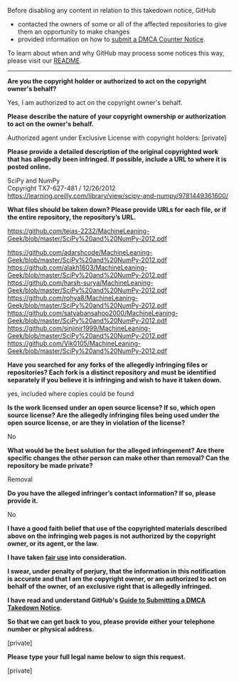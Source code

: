 Before disabling any content in relation to this takedown notice, GitHub
- contacted the owners of some or all of the affected repositories to give them an opportunity to make changes
- provided information on how to [submit a DMCA Counter Notice](https://docs.github.com/en/articles/guide-to-submitting-a-dmca-counter-notice).

To learn about when and why GitHub may process some notices this way, please visit our [README](https://github.com/github/dmca/blob/master/README.md).

---

**Are you the copyright holder or authorized to act on the copyright owner's behalf?**

Yes, I am authorized to act on the copyright owner's behalf.

**Please describe the nature of your copyright ownership or authorization to act on the owner's behalf.**

Authorized agent under Exclusive License with copyright holders: [private]

**Please provide a detailed description of the original copyrighted work that has allegedly been infringed. If possible, include a URL to where it is posted online.**

SciPy and NumPy  
Copyright TX7-627-481 / 12/26/2012  
https://learning.oreilly.com/library/view/scipy-and-numpy/9781449361600/

**What files should be taken down? Please provide URLs for each file, or if the entire repository, the repository’s URL.**

https://github.com/tejas-2232/MachineLeaning-Geek/blob/master/SciPy%20and%20NumPy-2012.pdf  

https://github.com/adarshcode/MachineLeaning-Geek/blob/master/SciPy%20and%20NumPy-2012.pdf  
https://github.com/alakh1603/MachineLeaning-Geek/blob/master/SciPy%20and%20NumPy-2012.pdf  
https://github.com/harsh-surya/MachineLeaning-Geek/blob/master/SciPy%20and%20NumPy-2012.pdf  
https://github.com/rohya8/MachineLeaning-Geek/blob/master/SciPy%20and%20NumPy-2012.pdf  
https://github.com/satyabansahoo2000/MachineLeaning-Geek/blob/master/SciPy%20and%20NumPy-2012.pdf  
https://github.com/sinjinir1999/MachineLeaning-Geek/blob/master/SciPy%20and%20NumPy-2012.pdf  
https://github.com/Vik0105/MachineLeaning-Geek/blob/master/SciPy%20and%20NumPy-2012.pdf

**Have you searched for any forks of the allegedly infringing files or repositories? Each fork is a distinct repository and must be identified separately if you believe it is infringing and wish to have it taken down.**

yes, included where copies could be found

**Is the work licensed under an open source license? If so, which open source license? Are the allegedly infringing files being used under the open source license, or are they in violation of the license?**

No

**What would be the best solution for the alleged infringement? Are there specific changes the other person can make other than removal? Can the repository be made private?**

Removal

**Do you have the alleged infringer’s contact information? If so, please provide it.**

No

**I have a good faith belief that use of the copyrighted materials described above on the infringing web pages is not authorized by the copyright owner, or its agent, or the law.**

**I have taken <a href="https://www.lumendatabase.org/topics/22">fair use</a> into consideration.**

**I swear, under penalty of perjury, that the information in this notification is accurate and that I am the copyright owner, or am authorized to act on behalf of the owner, of an exclusive right that is allegedly infringed.**

**I have read and understand GitHub's <a href="https://docs.github.com/articles/guide-to-submitting-a-dmca-takedown-notice/">Guide to Submitting a DMCA Takedown Notice</a>.**

**So that we can get back to you, please provide either your telephone number or physical address.**

[private]

**Please type your full legal name below to sign this request.**

[private]
